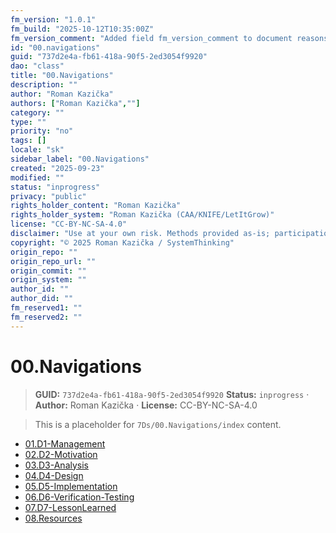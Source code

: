 ```yaml
---
fm_version: "1.0.1"
fm_build: "2025-10-12T10:35:00Z"
fm_version_comment: "Added field fm_version_comment to document reasons for FM updates"
id: "00.navigations"
guid: "737d2e4a-fb61-418a-90f5-2ed3054f9920"
dao: "class"
title: "00.Navigations"
description: ""
author: "Roman Kazička"
authors: ["Roman Kazička",""]
category: ""
type: ""
priority: "no"
tags: []
locale: "sk"
sidebar_label: "00.Navigations"
created: "2025-09-23"
modified: ""
status: "inprogress"
privacy: "public"
rights_holder_content: "Roman Kazička"
rights_holder_system: "Roman Kazička (CAA/KNIFE/LetItGrow)"
license: "CC-BY-NC-SA-4.0"
disclaimer: "Use at your own risk. Methods provided as-is; participation is voluntary and context-aware."
copyright: "© 2025 Roman Kazička / SystemThinking"
origin_repo: ""
origin_repo_url: ""
origin_commit: ""
origin_system: ""
author_id: ""
author_did: ""
fm_reserved1: ""
fm_reserved2: ""
---
```

# 00.Navigations

<!-- fm-visible: start -->
> **GUID:** `737d2e4a-fb61-418a-90f5-2ed3054f9920`
> **Status:** `inprogress` · **Author:** Roman Kazička · **License:** CC-BY-NC-SA-4.0
<!-- fm-visible: end -->

> This is a placeholder for `7Ds/00.Navigations/index` content.
- [01.D1-Management](../01.D1-Management/index.md)
- [02.D2-Motivation](../02.D2-Motivation/index.md)
- [03.D3-Analysis](../03.D3-Analysis/index.md)
- [04.D4-Design](../04.D4-Design/index.md)
- [05.D5-Implementation](../05.D5-Implementation/index.md)
- [06.D6-Verification-Testing](../06.D6-Verification-Testing/index.md)
- [07.D7-LessonLearned](../07.D7-LessonLearned/index.md)
- [08.Resources](../08.Resources/index.md)
